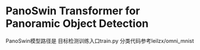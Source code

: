 # PanoSwin Transformer for Panoramic Object Detection
PanoSwin模型路径是
目标检测训练入口train.py
分类代码参考leilzx/omni_mnist

